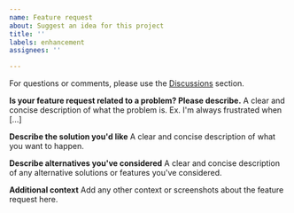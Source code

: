 ```yaml
---
name: Feature request
about: Suggest an idea for this project
title: ''
labels: enhancement
assignees: ''

---
```


For questions or comments, please use the [Discussions](https://github.com/jithware/mappoff/discussions) section.

**Is your feature request related to a problem? Please describe.**
A clear and concise description of what the problem is. Ex. I'm always frustrated when [...]

**Describe the solution you'd like**
A clear and concise description of what you want to happen.

**Describe alternatives you've considered**
A clear and concise description of any alternative solutions or features you've considered.

**Additional context**
Add any other context or screenshots about the feature request here.

